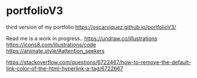 # portfolioV3
third version of my portfolio
https://oscarviquez.github.io/portfolioV3/

Read me is a work in progress..
https://undraw.co/illustrations
https://icons8.com/illustrations/code
https://animate.style/#attention_seekers

https://stackoverflow.com/questions/6722467/how-to-remove-the-default-link-color-of-the-html-hyperlink-a-tag/6722667
